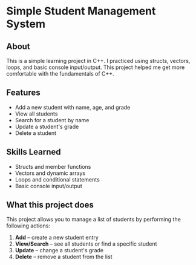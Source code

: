 # Simple Student Management System

## About
This is a simple learning project in C++. 
I practiced using structs, vectors, loops, and basic console input/output. 
This project helped me get more comfortable with the fundamentals of C++.

## Features
- Add a new student with name, age, and grade
- View all students
- Search for a student by name
- Update a student's grade
- Delete a student

## Skills Learned
- Structs and member functions
- Vectors and dynamic arrays
- Loops and conditional statements
- Basic console input/output

## What this project does
This project allows you to manage a list of students by performing the following actions:
1. **Add** – create a new student entry
2. **View/Search** – see all students or find a specific student
3. **Update** – change a student's grade
4. **Delete** – remove a student from the list
